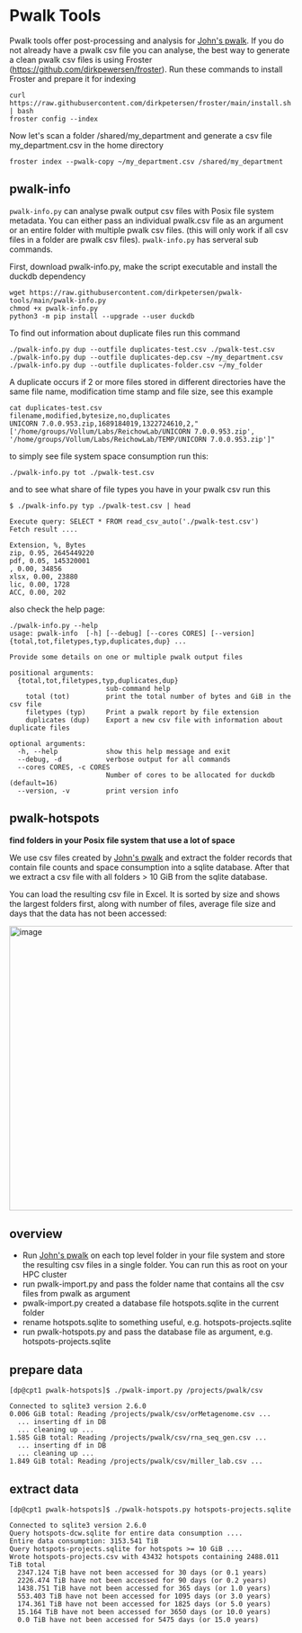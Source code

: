 # Pwalk Tools

Pwalk tools offer post-processing and analysis for [John's pwalk](https://github.com/fizwit/filesystem-reporting-tools). If you do not already have a pwalk csv file you can analyse, the best way to generate a clean pwalk csv files is using Froster (https://github.com/dirkpewersen/froster). Run these commands to install Froster and prepare it for indexing

```
curl https://raw.githubusercontent.com/dirkpetersen/froster/main/install.sh | bash
froster config --index
```

Now let's scan a folder /shared/my_department and generate a csv file my_department.csv in the home directory 

```
froster index --pwalk-copy ~/my_department.csv /shared/my_department
```

## pwalk-info

`pwalk-info.py` can analyse pwalk output csv files with Posix file system metadata. You can either pass an individual pwalk.csv file as an argument or an entire folder with multiple pwalk csv files. (this will only work if all csv files in a folder are pwalk csv files). `pwalk-info.py` has serveral sub commands.

First, download pwalk-info.py, make the script executable and install the duckdb dependency

```
wget https://raw.githubusercontent.com/dirkpetersen/pwalk-tools/main/pwalk-info.py
chmod +x pwalk-info.py
python3 -m pip install --upgrade --user duckdb
```


To find out information about duplicate files run this command 

```
./pwalk-info.py dup --outfile duplicates-test.csv ./pwalk-test.csv
./pwalk-info.py dup --outfile duplicates-dep.csv ~/my_department.csv
./pwalk-info.py dup --outfile duplicates-folder.csv ~/my_folder
```

A duplicate occurs if 2 or more files stored in different directories have the same file name, modification time stamp and file size, see this example

```
cat duplicates-test.csv
filename,modified,bytesize,no,duplicates
UNICORN 7.0.0.953.zip,1689184019,1322724610,2,"['/home/groups/Vollum/Labs/ReichowLab/UNICORN 7.0.0.953.zip', '/home/groups/Vollum/Labs/ReichowLab/TEMP/UNICORN 7.0.0.953.zip']"
```

to simply see file system space consumption run this:

```
./pwalk-info.py tot ./pwalk-test.csv
```

and to see what share of file types you have in your pwalk csv run this

```
$ ./pwalk-info.py typ ./pwalk-test.csv | head

Execute query: SELECT * FROM read_csv_auto('./pwalk-test.csv')
Fetch result ....

Extension, %, Bytes
zip, 0.95, 2645449220
pdf, 0.05, 145320001
, 0.00, 34856
xlsx, 0.00, 23880
lic, 0.00, 1728
ACC, 0.00, 202
```


also check the help page: 

```
./pwalk-info.py --help
usage: pwalk-info  [-h] [--debug] [--cores CORES] [--version] {total,tot,filetypes,typ,duplicates,dup} ...

Provide some details on one or multiple pwalk output files

positional arguments:
  {total,tot,filetypes,typ,duplicates,dup}
                        sub-command help
    total (tot)         print the total number of bytes and GiB in the csv file
    filetypes (typ)     Print a pwalk report by file extension
    duplicates (dup)    Export a new csv file with information about duplicate files

optional arguments:
  -h, --help            show this help message and exit
  --debug, -d           verbose output for all commands
  --cores CORES, -c CORES
                        Number of cores to be allocated for duckdb (default=16)
  --version, -v         print version info
```

## pwalk-hotspots

**find folders in your Posix file system that use a lot of space** 

We use csv files created by [John's pwalk](https://github.com/fizwit/filesystem-reporting-tools) and extract the folder records that contain file counts and space consumption into a sqlite database. After that we extract a csv file with all folders > 10 GiB from the sqlite database. 

You can load the resulting csv file in Excel. It is sorted by size and shows the largest folders first, along with number of files, average file size and days that the data has not been accessed: 

<img width="506" alt="image" src="https://user-images.githubusercontent.com/1427719/202926384-371f35ac-3a90-4d2b-a38a-cf023a9ddd7f.png">


## overview

- Run [John's pwalk](https://github.com/fizwit/filesystem-reporting-tools) on each top level folder in your file system and store the resulting csv files in a single folder. You can run this as root on your HPC cluster 
- run pwalk-import.py and pass the folder name that contains all the csv files from pwalk as argument 
- pwalk-import.py created a database file hotspots.sqlite in the current folder 
- rename hotspots.sqlite to something useful, e.g. hotspots-projects.sqlite
- run pwalk-hotspots.py and pass the database file as argument, e.g. hotspots-projects.sqlite

## prepare data

```
[dp@cpt1 pwalk-hotspots]$ ./pwalk-import.py /projects/pwalk/csv

Connected to sqlite3 version 2.6.0
0.006 GiB total: Reading /projects/pwalk/csv/orMetagenome.csv ...
  ... inserting df in DB
  ... cleaning up ...
1.585 GiB total: Reading /projects/pwalk/csv/rna_seq_gen.csv ...
  ... inserting df in DB
  ... cleaning up ...
1.849 GiB total: Reading /projects/pwalk/csv/miller_lab.csv ...  
```

## extract data

```
[dp@cpt1 pwalk-hotspots]$ ./pwalk-hotspots.py hotspots-projects.sqlite

Connected to sqlite3 version 2.6.0
Query hotspots-dcw.sqlite for entire data consumption ....
Entire data consumption: 3153.541 TiB
Query hotspots-projects.sqlite for hotspots >= 10 GiB ....
Wrote hotspots-projects.csv with 43432 hotspots containing 2488.011 TiB total
  2347.124 TiB have not been accessed for 30 days (or 0.1 years)
  2226.474 TiB have not been accessed for 90 days (or 0.2 years)
  1438.751 TiB have not been accessed for 365 days (or 1.0 years)
  553.403 TiB have not been accessed for 1095 days (or 3.0 years)
  174.361 TiB have not been accessed for 1825 days (or 5.0 years)
  15.164 TiB have not been accessed for 3650 days (or 10.0 years)
  0.0 TiB have not been accessed for 5475 days (or 15.0 years)
```

